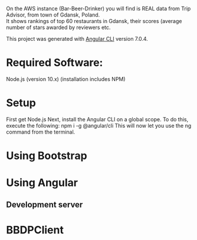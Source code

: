 On the AWS instance (Bar-Beer-Drinker) you will find is REAL data from Trip Advisor, from town of Gdansk, Poland.  
It shows rankings of top 60 restaurants in Gdansk, their scores (average number of stars awarded by reviewers etc.

This project was generated with [Angular CLI](https://github.com/angular/angular-cli) version 7.0.4.

# Required Software:
Node.js (version 10.x)
(installation includes NPM)
# Setup
First get Node.js
Next, install the Angular CLI on a global scope. To do this, execute the following:
npm i -g @angular/cli
This will now let you use the ng command from the terminal.
# Using Bootstrap
# Using Angular
## Development server

# BBDPClient

